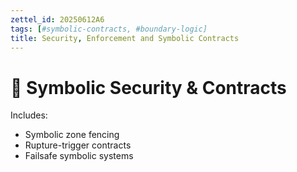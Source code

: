 ```yaml
---
zettel_id: 20250612A6
tags: [#symbolic-contracts, #boundary-logic]
title: Security, Enforcement and Symbolic Contracts
---
```


# 🔐 Symbolic Security & Contracts

Includes:
- Symbolic zone fencing
- Rupture-trigger contracts
- Failsafe symbolic systems
